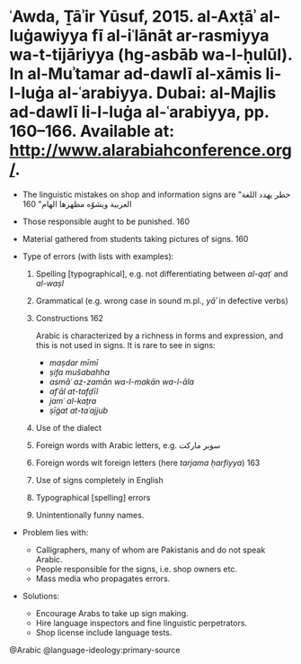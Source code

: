 # ʿAwda, Ṯāʾir Yūsuf, 2015. al-Axṭāʾ al-luġawiyya fī al-iʿlānāt ar-rasmiyya wa-t-tijāriyya (hg-asbāb wa-l-ḥulūl). In al-Muʾtamar ad-dawlī al-xāmis li-l-luġa al-ʿarabiyya. Dubai: al-Majlis ad-dawlī li-l-luġa al-ʿarabiyya, pp. 160–166. Available at: http://www.alarabiahconference.org/.

- The linguistic mistakes on shop and information signs are  "خطر يهدد اللغة العربية ويشوّه مظهرها الهام" 160

- Those responsible aught to be punished. 160

- Material gathered from students taking pictures of signs. 160

- Type of errors (with lists with examples):

  1. Spelling [typographical], e.g. not differentiating between *al-qaṭʿ* and *al-waṣl*
  2. Grammatical (e.g. wrong case in sound m.pl., *yāʾ* in defective verbs)
  3. Constructions 162

     Arabic is characterized by a richness in forms and expression, and this is not used in signs. It is rare to see in signs:

     - *maṣdar mīmī*
     - *ṣifa mušabahha*
     - *asmāʿ az-zamān wa-l-makān wa-l-āla*
     - *afʿāl at-tafḍīl*
     - *jamʿ al-kaṯra*
     - *ṣīġat at-taʿajjub*

  4. Use of the  dialect
  5. Foreign words with Arabic letters, e.g. سوبر ماركت
  6. Foreign words wit foreign letters (here *tarjama ḥarfiyya*) 163
  7. Use of signs completely in English
  8. Typographical [spelling] errors
  9. Unintentionally funny names.

- Problem lies with: 
  - Calligraphers, many of whom are Pakistanis and do not speak Arabic.
  - People responsible for the signs, i.e. shop owners etc.
  - Mass media who propagates errors.

- Solutions:
  - Encourage Arabs to take up sign making.
  - Hire language inspectors and fine linguistic perpetrators.
  - Shop license include language tests.

@Arabic
@language-ideology:primary-source
